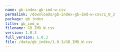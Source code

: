 ```yaml
---
name: gb-index-gb-imd-w-csv
permalink: /downloads/gb-index-gb-imd-w-csv/1_0_3
package: gb_index
title: gb_imd_w
filename: GB_IMD_W.csv
version: 1.0.3
full_version: 1.0.3
file: /data/gb_index/1.0.3/GB_IMD_W.csv
---
```

